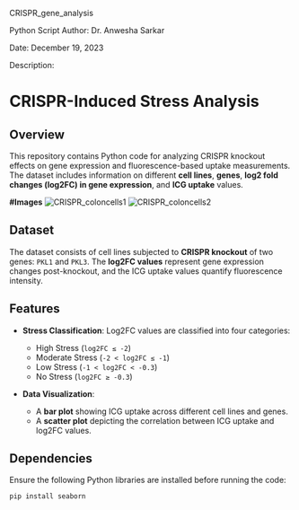 CRISPR_gene_analysis

Python Script 
Author: Dr. Anwesha Sarkar

Date: December 19, 2023

Description:

# CRISPR-Induced Stress Analysis

## Overview

This repository contains Python code for analyzing CRISPR knockout effects on gene expression and fluorescence-based uptake measurements. The dataset includes information on different **cell lines**, **genes**, **log2 fold changes (log2FC) in gene expression**, and **ICG uptake** values.



**#Images**
![CRISPR_coloncells1](https://github.com/user-attachments/assets/669f1434-547e-4072-a8ee-c51528706687)
![CRISPR_coloncells2](https://github.com/user-attachments/assets/13a28650-b66d-4a88-938c-84df3061983d)




## Dataset

The dataset consists of cell lines subjected to **CRISPR knockout** of two genes: `PKL1` and `PKL3`. The **log2FC values** represent gene expression changes post-knockout, and the ICG uptake values quantify fluorescence intensity.

## Features

- **Stress Classification**: Log2FC values are classified into four categories:
  - High Stress (`log2FC ≤ -2`)
  - Moderate Stress (`-2 < log2FC ≤ -1`)
  - Low Stress (`-1 < log2FC < -0.3`)
  - No Stress (`log2FC ≥ -0.3`)

- **Data Visualization**:
  - A **bar plot** showing ICG uptake across different cell lines and genes.
  - A **scatter plot** depicting the correlation between ICG uptake and log2FC values.

## Dependencies

Ensure the following Python libraries are installed before running the code:

```python
pip install seaborn
